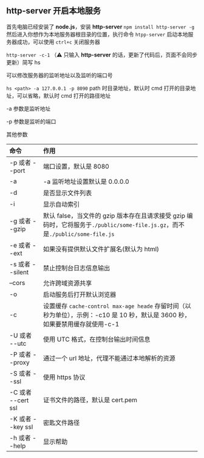 ## http-server 开启本地服务

首先电脑已经安装了 **node.js**，安装 **http-server**
`npm install http-server -g`
然后进入你想作为本地服务器根目录的位置，执行命令 `htpp-server`
启动本地服务器成功，可以使用 `ctrl+c` 关闭服务器

`http-server -c-1` （⚠️ 只输入 **http-server** 的话，更新了代码后，页面不会同步更新）简写 hs

可以修改服务器的监听地址以及监听的端口号

`hs <path> -a 127.0.0.1 -p 8090`
path 时目录地址，默认时 cmd 打开的目录地址，可以省略，默认时 cmd 打开的路径地址

-a 参数是监听地址

-p 参数是监听的端口

其他参数

| 命令               | 作用                                                         |
| :----------------- | :----------------------------------------------------------- |
| -p 或者 --port     | 端口设置，默认是 8080                                        |
| -a                 | -a 监听地址设置默认是 0.0.0.0                                |
| -d                 | 是否显示文件列表                                             |
| -i                 | 显示自动索引                                                 |
| -g 或者 --gzip     | 默认 false，当文件的 gzip 版本存在且请求接受 gzip 编码时，它将服务于`./public/some-file.js.gz`，而不是`./public/some-file.js` |
| -e 或者 --ext      | 如果没有提供默认文件扩展名(默认为 html)                      |
| -s 或者 --silent   | 禁止控制台日志信息输出                                       |
| –cors              | 允许跨域资源共享                                             |
| -o                 | 启动服务后打开默认浏览器                                     |
| -c                 | 设置缓存 `cache-control max-age heade` 存留时间（以秒为单位），示例：-c10 是 10 秒，默认是 3600 秒，如果要禁用缓存就使用-c-1 |
| -U 或者 --utc      | 使用 UTC 格式，在控制台输出时间信息                          |
| -P 或者 --proxy    | 通过一个 url 地址，代理不能通过本地解析的资源                |
| -S 或者 --ssl      | 使用 https 协议                                              |
| -C 或者 --cert ssl | 证书文件的路径，默认是 cert.pem                              |
| -K 或者 --key ssl  | 密匙文件路径                                                 |
| -h 或者 --help     | 显示帮助                                                     |
